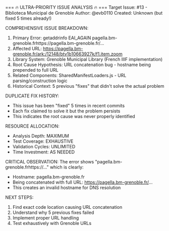 === 🔥 ULTRA-PRIORITY ISSUE ANALYSIS 🔥 ===
Target Issue: #13 - Biblioteca Municipal de Grenoble
Author: @evb0110
Created: Unknown (but fixed 5 times already\!)

COMPREHENSIVE ISSUE BREAKDOWN:
1. Primary Error: getaddrinfo EAI_AGAIN pagella.bm-grenoble.frhttps://pagella.bm-grenoble.fr/...
2. Affected URL: https://pagella.bm-grenoble.fr/ark:/12148/btv1b10663927k/f1.item.zoom
3. Library System: Grenoble Municipal Library (French IIIF implementation)
4. Root Cause Hypothesis: URL concatenation bug - hostname being prepended to full URL
5. Related Components: SharedManifestLoaders.js - URL parsing/construction logic
6. Historical Context: 5 previous "fixes" that didn't solve the actual problem

DUPLICATE FIX HISTORY:
- This issue has been "fixed" 5 times in recent commits
- Each fix claimed to solve it but the problem persists
- This indicates the root cause was never properly identified

RESOURCE ALLOCATION:
- Analysis Depth: MAXIMUM
- Test Coverage: EXHAUSTIVE
- Validation Cycles: UNLIMITED
- Time Investment: AS NEEDED

CRITICAL OBSERVATION:
The error shows "pagella.bm-grenoble.frhttps://..." which is clearly:
- Hostname: pagella.bm-grenoble.fr
- Being concatenated with full URL: https://pagella.bm-grenoble.fr/...
- This creates an invalid hostname for DNS resolution

NEXT STEPS:
1. Find exact code location causing URL concatenation
2. Understand why 5 previous fixes failed
3. Implement proper URL handling
4. Test exhaustively with Grenoble URLs
